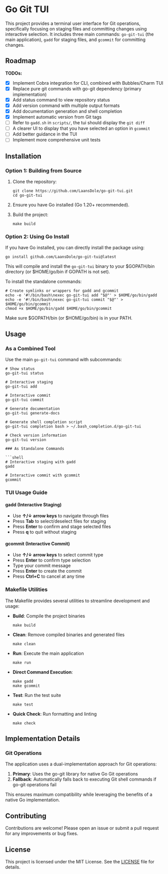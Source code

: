 # Go Git TUI

This project provides a terminal user interface for Git operations, specifically focusing on staging files and committing changes using interactive selection. It includes three main commands: `go-git-tui` (the main application), `gadd` for staging files, and `gcommit` for committing changes.

## Roadmap

**TODOs:** 
- [x] Implement Cobra integration for CLI, combined with Bubbles/Charm TUI
- [x] Replace pure git commands with go-git dependency (primary implementation)
- [x] Add status command to view repository status
- [x] Add version command with multiple output formats
- [x] Add documentation generation and shell completion
- [x] Implement automatic version from Git tags
- [ ] Refer to `gadd.sh` in `scripts/`, the tui should display the `git diff`
- [ ] A clearer UI to display that you have selected an option in `gcommit`
- [ ] Add better guidance in the TUI
- [ ] Implement more comprehensive unit tests

## Installation

### Option 1: Building from Source

1. Clone the repository:
    ```shell
    git clone https://github.com/LaansDole/go-git-tui.git
    cd go-git-tui
    ```

2. Ensure you have Go installed (Go 1.20+ recommended).

3. Build the project:
    ```shell
    make build
    ```

### Option 2: Using Go Install

If you have Go installed, you can directly install the package using:

```shell
go install github.com/LaansDole/go-git-tui@latest
```

This will compile and install the `go-git-tui` binary to your $GOPATH/bin directory (or $HOME/go/bin if GOPATH is not set). 

To install the standalone commands:

```shell
# Create symlinks or wrappers for gadd and gcommit
echo -e '#!/bin/bash\nexec go-git-tui add "$@"' > $HOME/go/bin/gadd
echo -e '#!/bin/bash\nexec go-git-tui commit "$@"' > $HOME/go/bin/gcommit
chmod +x $HOME/go/bin/gadd $HOME/go/bin/gcommit
```

Make sure $GOPATH/bin (or $HOME/go/bin) is in your PATH.

## Usage

### As a Combined Tool

Use the main `go-git-tui` command with subcommands:

```shell
# Show status
go-git-tui status

# Interactive staging
go-git-tui add

# Interactive commit
go-git-tui commit

# Generate documentation
go-git-tui generate-docs

# Generate shell completion script
go-git-tui completion bash > ~/.bash_completion.d/go-git-tui

# Check version information
go-git-tui version

### As Standalone Commands

```shell
# Interactive staging with gadd
gadd

# Interactive commit with gcommit
gcommit
```

### TUI Usage Guide

#### gadd (Interactive Staging)
- Use **↑/↓ arrow keys** to navigate through files
- Press **Tab** to select/deselect files for staging
- Press **Enter** to confirm and stage selected files
- Press **q** to quit without staging

#### gcommit (Interactive Commit)
- Use **↑/↓ arrow keys** to select commit type
- Press **Enter** to confirm type selection
- Type your commit message
- Press **Enter** to create the commit
- Press **Ctrl+C** to cancel at any time

### Makefile Utilities

The Makefile provides several utilities to streamline development and usage:

- **Build**: Compile the project binaries
    ```shell
    make build
    ```

- **Clean**: Remove compiled binaries and generated files
    ```shell
    make clean
    ```

- **Run**: Execute the main application
    ```shell
    make run
    ```

- **Direct Command Execution**:
    ```shell
    make gadd
    make gcommit
    ```

- **Test**: Run the test suite
    ```shell
    make test
    ```

- **Quick Check**: Run formatting and linting
    ```shell
    make check
    ```

## Implementation Details

### Git Operations

The application uses a dual-implementation approach for Git operations:
1. **Primary**: Uses the go-git library for native Go Git operations
2. **Fallback**: Automatically falls back to executing Git shell commands if go-git operations fail

This ensures maximum compatibility while leveraging the benefits of a native Go implementation.

## Contributing

Contributions are welcome! Please open an issue or submit a pull request for any improvements or bug fixes.

## License

This project is licensed under the MIT License. See the [LICENSE](LICENSE) file for details.